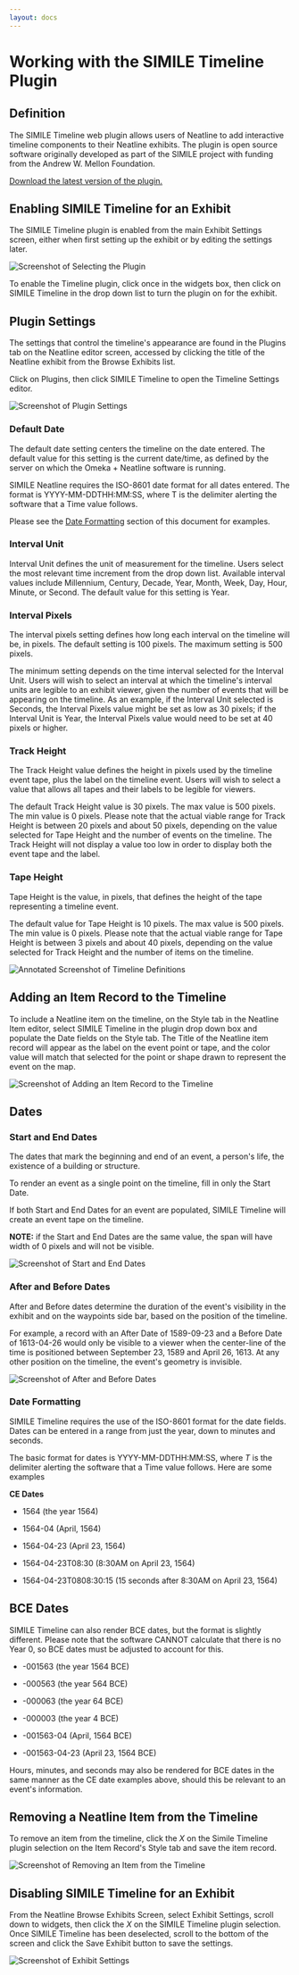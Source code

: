 ```yaml
---
layout: docs
---
```

# Working with the SIMILE Timeline Plugin

## Definition
The SIMILE Timeline web plugin allows users of Neatline to add interactive timeline components to their Neatline exhibits. The plugin is open source software originally developed as part of the SIMILE project with funding from the Andrew W. Mellon Foundation.

[Download the latest version of the plugin.](/plugins)

## Enabling SIMILE Timeline for an Exhibit
The SIMILE Timeline plugin is enabled from the main Exhibit Settings screen, either when first setting up the exhibit or by editing the settings later.

![Screenshot of Selecting the Plugin](/assets/wp-content/uploads/2014/05/similetimeline1.png)


To enable the Timeline plugin, click once in the widgets box, then click on SIMILE Timeline in the drop down list to turn the plugin on for the exhibit.

## Plugin Settings
The settings that control the timeline's appearance are found in the Plugins tab on the Neatline editor screen, accessed by clicking the title of the Neatline exhibit from the Browse Exhibits list. 

Click on Plugins, then click SIMILE Timeline to open the Timeline Settings editor.


![Screenshot of Plugin Settings](/assets/wp-content/uploads/2014/05/similetimeline2.png)

### Default Date
The default date setting centers the timeline on the date entered. The default value for this setting is the current date/time, as defined by the server on which the Omeka + Neatline software is running.

SIMILE Neatline requires the ISO-8601 date format for all dates entered. The format is YYYY-MM-DDTHH:MM:SS, where T is the delimiter alerting the software that a Time value follows.

Please see the [Date Formatting](#dateform) section of this document for examples.

### Interval Unit
Interval Unit defines the unit of measurement for the timeline. Users select the most relevant time increment from the drop down list. Available interval values include Millennium, Century, Decade, Year, Month, Week, Day, Hour, Minute, or Second. The default value for this setting is Year.

### Interval Pixels
The interval pixels setting defines how long each interval on the timeline will be, in pixels. The default setting is 100 pixels. The maximum setting is 500 pixels.

The minimum setting depends on the time interval selected for the Interval Unit. Users will wish to select an interval at which the timeline's interval units are legible to an exhibit viewer, given the number of events that will be appearing on the timeline. As an example, if the Interval Unit selected is Seconds, the Interval Pixels value might be set as low as 30 pixels; if the Interval Unit is Year, the Interval Pixels value would need to be set at 40 pixels or higher.

### Track Height
The Track Height value defines the height in pixels used by the timeline event tape, plus the label on the timeline event. Users will wish to select a value that allows all tapes and their labels to be legible for viewers.

The default Track Height value is 30 pixels. The max value is 500 pixels. The min value is 0 pixels. Please note that the actual viable range for Track Height is between 20 pixels and about 50 pixels, depending on the value selected for Tape Height and the number of events on the timeline. The Track Height will not display a value too low in order to display both the event tape and the label.

### Tape Height
Tape Height is the value, in pixels, that defines the height of the tape representing a timeline event.

The default value for Tape Height is 10 pixels. The max value is 500 pixels. The min value is 0 pixels. Please note that the actual viable range for Tape Height is between 3 pixels and about 40 pixels, depending on the value selected for Track Height and the number of items on the timeline.

![Annotated Screenshot of Timeline Definitions](/assets/wp-content/uploads/2014/05/timelinedefs.png)


## Adding an Item Record to the Timeline
To include a Neatline item on the timeline, on the Style tab in the Neatline Item editor, select SIMILE Timeline in the plugin drop down box and populate the Date fields on the Style tab. The Title of the Neatline item record will appear as the label on the event point or tape, and the color value will match that selected for the point or shape drawn to represent the event on the map.

![Screenshot of Adding an Item Record to the Timeline](/assets/wp-content/uploads/2014/05/similetimeline3.png)

## Dates

### Start and End Dates
The dates that mark the beginning and end of an event, a person's life, the existence of a building or structure.

To render an event as a single point on the timeline, fill in only the Start Date.

If both Start and End Dates for an event are populated, SIMILE Timeline will create an event tape on the timeline.

**NOTE:** if the Start and End Dates are the same value, the span will have width of 0 pixels and will not be visible.

![Screenshot of Start and End Dates](/assets/wp-content/uploads/2014/05/similetimeline4.png)


### After and Before Dates
After and Before dates determine the duration of the event's visibility in the exhibit and on the waypoints side bar, based on the position of the timeline.

For example, a record with an After Date of 1589-09-23 and a Before Date of 1613-04-26 would only be visible to a viewer when the center-line of the time is positioned between September 23, 1589 and April 26, 1613. At any other position on the timeline, the event's geometry is invisible.

![Screenshot of After and Before Dates](/assets/wp-content/uploads/2014/05/afterbeforedates.png)

### Date Formatting  
<a name="dateform"></a>SIMILE Timeline requires the use of the ISO-8601 format for the date fields. Dates can be entered in a range from just the year, down to minutes and seconds.

The basic format for dates is YYYY-MM-DDTHH:MM:SS, where *T* is the delimiter alerting the software that a Time value follows. Here are some examples

**CE Dates**

* 1564 (the year 1564)

* 1564-04 (April, 1564)

* 1564-04-23 (April 23, 1564)

* 1564-04-23T08:30 (8:30AM on April 23, 1564)

* 1564-04-23T0808:30:15 (15 seconds after 8:30AM on April 23, 1564)

## BCE Dates
SIMILE Timeline can also render BCE dates, but the format is slightly different. Please note that the software CANNOT calculate that there is no Year 0, so BCE dates must be adjusted to account for this.

* -001563 (the year 1564 BCE)

* -000563 (the year 564 BCE)

* -000063 (the year 64 BCE)

* -000003 (the year 4 BCE)

* -001563-04 (April, 1564 BCE)

* -001563-04-23 (April 23, 1564 BCE)

Hours, minutes, and seconds may also be rendered for BCE dates in the same manner as the CE date examples above, should this be relevant to an event's information.

## Removing a Neatline Item from the Timeline
To remove an item from the timeline, click the *X* on the Simile Timeline plugin selection on the Item Record's Style tab and save the item record.

![Screenshot of Removing an Item from the Timeline](/assets/wp-content/uploads/2014/05/removingfromtimeline.png)



## Disabling SIMILE Timeline for an Exhibit
From the Neatline Browse Exhibits Screen, select Exhibit Settings, scroll down to widgets, then click the *X* on the SIMILE Timeline plugin selection. Once SIMILE Timeline has been deselected, scroll to the bottom of the screen and click the Save Exhibit button to save the settings.

![Screenshot of Exhibit Settings](/assets/wp-content/uploads/2014/05/similetimeline5.png)
